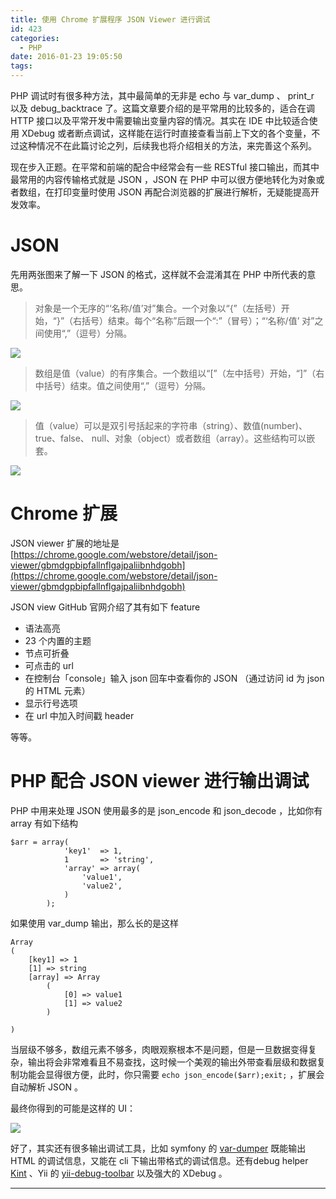 ```yaml
---
title: 使用 Chrome 扩展程序 JSON Viewer 进行调试
id: 423
categories:
  - PHP
date: 2016-01-23 19:05:50
tags:
---
```


PHP 调试时有很多种方法，其中最简单的无非是 echo 与 var_dump 、 print_r 以及 debug_backtrace 了。这篇文章要介绍的是平常用的比较多的，适合在调 HTTP 接口以及平常开发中需要输出变量内容的情况。其实在 IDE 中比较适合使用 XDebug 或者断点调试，这样能在运行时直接查看当前上下文的各个变量，不过这种情况不在此篇讨论之列，后续我也将介绍相关的方法，来完善这个系列。

现在步入正题。在平常和前端的配合中经常会有一些 RESTful 接口输出，而其中最常用的内容传输格式就是 JSON ，JSON 在 PHP 中可以很方便地转化为对象或者数组，在打印变量时使用 JSON 再配合浏览器的扩展进行解析，无疑能提高开发效率。

# JSON

先用两张图来了解一下 JSON 的格式，这样就不会混淆其在 PHP 中所代表的意思。

> 对象是一个无序的“‘名称/值’对”集合。一个对象以“{”（左括号）开始，“}”（右括号）结束。每个“名称”后跟一个“:”（冒号）；“‘名称/值’ 对”之间使用“,”（逗号）分隔。

![](http://www.json.org/object.gif)

> 数组是值（value）的有序集合。一个数组以“[”（左中括号）开始，“]”（右中括号）结束。值之间使用“,”（逗号）分隔。

![](http://www.json.org/array.gif)

> 值（value）可以是双引号括起来的字符串（string）、数值(number)、true、false、 null、对象（object）或者数组（array）。这些结构可以嵌套。

![](http://www.json.org/value.gif)

# Chrome 扩展

JSON viewer 扩展的地址是 [https://chrome.google.com/webstore/detail/json-viewer/gbmdgpbipfallnflgajpaliibnhdgobh](https://chrome.google.com/webstore/detail/json-viewer/gbmdgpbipfallnflgajpaliibnhdgobh) 

JSON view GitHub 官网介绍了其有如下 feature

*   语法高亮
*   23 个内置的主题
*   节点可折叠
*   可点击的 url
*   在控制台「console」输入 json 回车中查看你的 JSON （通过访问 id 为 json 的 HTML 元素）
*   显示行号选项
*   在 url 中加入时间戳 header

等等。

# PHP 配合 JSON viewer 进行输出调试

PHP 中用来处理 JSON 使用最多的是 json_encode 和 json_decode ，比如你有 array 有如下结构
```
$arr = array(
            'key1'  => 1,
            1       => 'string',
            'array' => array(
                'value1',
                'value2',
            )
        );
```

如果使用 var_dump 输出，那么长的是这样 
```
Array
(
    [key1] => 1
    [1] => string
    [array] => Array
        (
            [0] => value1
            [1] => value2
        )

)
```

当层级不够多，数组元素不够多，肉眼观察根本不是问题，但是一旦数据变得复杂，输出将会非常难看且不易查找，这时候一个美观的输出外带查看层级和数据复制功能会显得很方便，此时，你只需要 `echo json_encode($arr);exit;` ，扩展会自动解析 JSON 。

最终你得到的可能是这样的 UI：

![](https://raw.githubusercontent.com/tulios/json-viewer/master/screenshot.png)

好了，其实还有很多输出调试工具，比如 symfony 的 [var-dumper](https://github.com/symfony/var-dumper) 既能输出 HTML 的调试信息，又能在 cli 下输出带格式的调试信息。还有debug helper [Kint](https://github.com/raveren/kint/) 、Yii 的 [yii-debug-toolbar](https://github.com/malyshev/yii-debug-toolbar) 以及强大的 XDebug 。

* * *